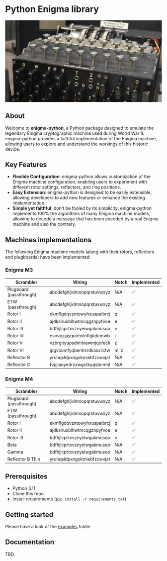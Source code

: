 # Python Enigma library

![](img/enigma.jpg)

## About

Welcome to **enigma-python**, a Python package designed to emulate the legendary Enigma cryptographic machine used during World War II. enigma-python provides a faithful implementation of the Enigma machine, allowing users to explore and understand the workings of this historic device.

## Key Features

- **Flexible Configuration**: enigma-python allows customization of the Enigma machine configuration, enabling users to experiment with different rotor settings, reflectors, and ring positions.
- **Easy Extension**: enigma-python is designed to be easily extensible, allowing developers to add new features or enhance the existing implementation.
- **Simple yet faithful**: don't be fooled by its simplicity; enigma-python implements 100% the algorithms of many Enigma machine models, allowing to decode a message that has been encoded by a real Enigma machine and also the contrary.

## Machines implementations

The following Enigma machine models (along with their rotors, reflectors and plugboards) have been implemented:

### Enigma M3

| Scrambler 	             | Wiring                    	        | Notch 	| Implemented 	    |
|-------	                 |----------------------------	        |-------	|-------------      |
| Plugboard (passthrough)    | abcdefghijklmnopqrstuvwxyz 	        | N/A     	|   ✅           	|
| ETW       (passthrough)    | abcdefghijklmnopqrstuvwxyz 	        | N/A     	|   ✅           	|
| Rotor I                    | ekmflgdqvzntowyhxuspaibrcj 	        | q     	|   ✅           	|
| Rotor II                   | ajdksiruxblhwtmcqgznpyfvoe 	        | e     	|   ✅           	|
| Rotor III                  | bdfhjlcprtxvznyeiwgakmusqo 	        | v     	|   ✅           	|
| Rotor IV                   | esovpzjayquirhxlnftgkdcmwb 	        | j     	|   ✅           	|
| Rotor V                    | vzbrgityupsdnhlxawmjqofeck 	        | z     	|   ✅           	|
| Rotor VI                   | jpgvoumfyqbenhzrdkasxlictw 	        | m, z     	|   ✅           	|
| Reflector B                | yruhqsldpxngokmiebfzcwvjat 	        | N/A     	|   ✅           	|
| Reflector C                | fvpjiaoyedrzxwgctkuqsbnmhl 	        | N/A     	|   ✅           	|

### Enigma M4

| Scrambler 	             | Wiring                    	        | Notch 	| Implemented 	    |
|-------	                 |----------------------------	        |-------	|-------------      |
| Plugboard (passthrough)    | abcdefghijklmnopqrstuvwxyz 	        | N/A     	|   ✅           	|
| ETW       (passthrough)    | abcdefghijklmnopqrstuvwxyz 	        | N/A     	|   ✅           	|
| Rotor I                    | ekmflgdqvzntowyhxuspaibrcj 	        | q     	|   ✅           	|
| Rotor II                   | ajdksiruxblhwtmcqgznpyfvoe 	        | e     	|   ✅           	|
| Rotor III                  | bdfhjlcprtxvznyeiwgakmusqo 	        | v     	|   ✅           	|
| Beta                       | bdfhjlcprtxvznyeiwgakmusqo 	        | N/A      	|   ✅           	|
| Gamma                      | bdfhjlcprtxvznyeiwgakmusqo 	        | N/A      	|   ✅           	|
| Reflector B Thin           | yruhqsldpxngokmiebfzcwvjat 	        | N/A     	|   ✅           	|

## Prerequisites

- Python 3.11
- Clone this repo
- Install requirements (`pip install -r requirements.txt`)

## Getting started

Please have a look of the [examples](./examples) folder

## Documentation

TBD